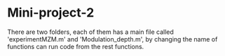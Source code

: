 # Mini-project-2
There are two folders, each of them has a main file called 'experimentMZM.m' and 'Modulation_depth.m', by changing the name of functions can run code from the rest functions.
